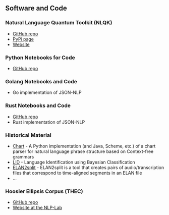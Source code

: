 ## Software and Code

### Natural Language Quantum Toolkit (NLQK)

- [GitHub repo](https://github.com/dcavar/nlqk)
- [PyPi page](https://pypi.org/project/nlqk/)
- [Website](https://nlqk.ai/)


### Python Notebooks for Code

- [GitHub repo](https://github.com/dcavar/python-tutorial-notebooks)


### Golang Notebooks and Code

- Go implementation of JSON-NLP


### Rust Notebooks and Code

- [GitHub repo](https://github.com/dcavar/rust-tutorial-notebooks)
- Rust implementation of JSON-NLP


### Historical Material

- [Chart](/Charty/) - A Python implementation (and Java, Scheme, etc.) of a chart parser for natural language phrase structure based on Context-free grammars
- [LID](/LID/) - Language Identification using Bayesian Classification
- [ELAN2split](https://github.com/dcavar/ELAN2split) - ELAN2split is a tool that creates pairs of audio/transcription files that correspond to time-aligned segments in an ELAN file
- ...

### Hoosier Ellipsis Corpus (THEC)

- [GitHub repo](https://github.com/dcavar/hoosierellipsiscorpus)
- [Website at the NLP-Lab](https://nlp-lab.org/ellipsis/)

